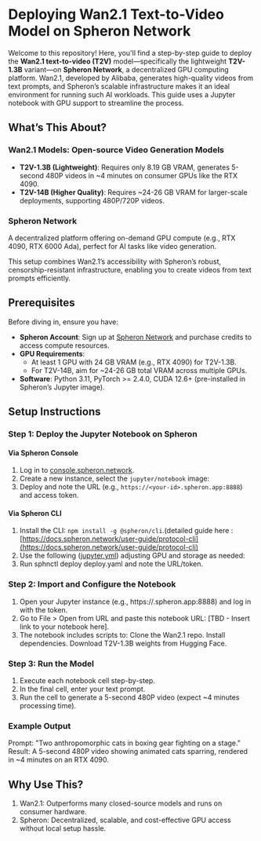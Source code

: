 # Deploying Wan2.1 Text-to-Video Model on Spheron Network

Welcome to this repository! Here, you'll find a step-by-step guide to deploy the **Wan2.1 text-to-video (T2V)** model—specifically the lightweight **T2V-1.3B** variant—on **Spheron Network**, a decentralized GPU computing platform. Wan2.1, developed by Alibaba, generates high-quality videos from text prompts, and Spheron’s scalable infrastructure makes it an ideal environment for running such AI workloads. This guide uses a Jupyter notebook with GPU support to streamline the process.

## What’s This About?

### Wan2.1 Models: Open-source Video Generation Models
- **T2V-1.3B (Lightweight)**: Requires only 8.19 GB VRAM, generates 5-second 480P videos in ~4 minutes on consumer GPUs like the RTX 4090.
- **T2V-14B (Higher Quality)**: Requires ~24-26 GB VRAM for larger-scale deployments, supporting 480P/720P videos.

### Spheron Network
A decentralized platform offering on-demand GPU compute (e.g., RTX 4090, RTX 6000 Ada), perfect for AI tasks like video generation.

This setup combines Wan2.1’s accessibility with Spheron’s robust, censorship-resistant infrastructure, enabling you to create videos from text prompts efficiently.

## Prerequisites
Before diving in, ensure you have:

- **Spheron Account**: Sign up at [Spheron Network](https://www.spheron.network/) and purchase credits to access compute resources.
- **GPU Requirements**: 
  - At least 1 GPU with 24 GB VRAM (e.g., RTX 4090) for T2V-1.3B.
  - For T2V-14B, aim for ~24-26 GB total VRAM across multiple GPUs.
- **Software**: Python 3.11, PyTorch >= 2.4.0, CUDA 12.6+ (pre-installed in Spheron’s Jupyter image).

## Setup Instructions

### Step 1: Deploy the Jupyter Notebook on Spheron

#### Via Spheron Console
1. Log in to [console.spheron.network](http://console.spheron.network).
2. Create a new instance, select the `jupyter/notebook` image:
3. Deploy and note the URL (e.g., `https://<your-id>.spheron.app:8888`) and access token.

#### Via Spheron CLI
1. Install the CLI: `npm install -g @spheron/cli`.(detailed guide here : [https://docs.spheron.network/user-guide/protocol-cli](https://docs.spheron.network/user-guide/protocol-cli)
3. Use the following ([jupyter.yml](jupyter.yml)) adjusting GPU and storage as needed:
4. Run sphnctl deploy deploy.yaml and note the URL/token.

### Step 2: Import and Configure the Notebook
1. Open your Jupyter instance (e.g., https://<your-id>.spheron.app:8888) and log in with the token.
2. Go to File > Open from URL and paste this notebook URL: [TBD - Insert link to your notebook here].
3. The notebook includes scripts to:
   Clone the Wan2.1 repo.
   Install dependencies.
   Download T2V-1.3B weights from Hugging Face.

### Step 3: Run the Model
1. Execute each notebook cell step-by-step.
2. In the final cell, enter your text prompt.
3. Run the cell to generate a 5-second 480P video (expect ~4 minutes processing time).

### Example Output
Prompt: "Two anthropomorphic cats in boxing gear fighting on a stage."
Result: A 5-second 480P video showing animated cats sparring, rendered in ~4 minutes on an RTX 4090.

## Why Use This?
1. Wan2.1: Outperforms many closed-source models and runs on consumer hardware.
2. Spheron: Decentralized, scalable, and cost-effective GPU access without local setup hassle.









